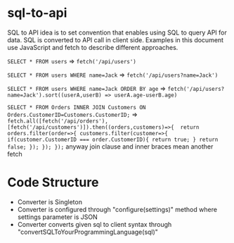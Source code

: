 # sql-to-api

SQL to API idea is to set convention that enables using SQL to query API for data. SQL is converted to API call in client side. Examples in this document use JavaScript and fetch to describe different approaches.

`SELECT * FROM users` => `fetch('/api/users')`

`SELECT * FROM users WHERE name=Jack` => `fetch('/api/users?name=Jack')`

`SELECT * FROM users WHERE name=Jack ORDER BY age` => `fetch('/api/users?name=Jack').sort((userA,userB) => userA.age-userB.age)`


`SELECT * FROM Orders INNER JOIN Customers ON Orders.CustomerID=Customers.CustomerID;` => `fetch.all([fetch('/api/orders'),[fetch('/api/customers')]).then((orders,customers)=>{ 
  return orders.filter(order=>{
    customers.filter(customer=>{
      if(customer.CustomerID === order.CustomerID){
        return true;
      }
      return false;
    });
  });
});` anyway join clause and inner braces mean another fetch


# Code Structure

- Converter is Singleton
- Converter is configured through "configure(settings)" method where settings parameter is JSON
- Converter converts given sql to client syntax through "convertSQLToYourProgrammingLanguage(sql)"

